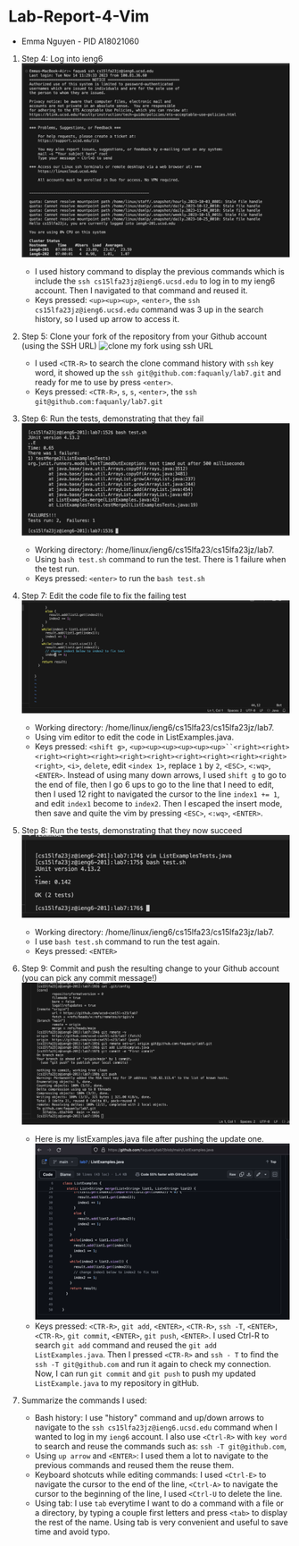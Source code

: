 # Lab-Report-4-Vim
- Emma Nguyen - PID A18021060

1. Step 4: Log into ieng6
   ![Log into my ieng6](step4-1.png)
   - I used history command to display the previous commands which is include the `ssh cs15lfa23jz@ieng6.ucsd.edu` to log in to my ieng6 account. Then I navigated to that command and reused it.
   - Keys pressed: `<up><up><up>`, `<enter>`, the `ssh cs15lfa23jz@ieng6.ucsd.edu` command was 3 up in the search history, so I used up arrow to access it.
1. Step 5: Clone your fork of the repository from your Github account (using the SSH URL)
   ![clone my fork using `ssh URL`](step5.png)
   - I used `<CTR-R>` to search the clone command history with `ssh` key word, it showed up the `ssh git@github.com:faquanly/lab7.git` and ready for me to use by press `<enter>`.
   - Keys pressed: `<CTR-R>`, `s`, `s`, `<enter>`, the `ssh git@github.com:faquanly/lab7.git` 
1. Step 6: Run the tests, demonstrating that they fail
   ![run ListExamplesTests](step6.png)
   - Working directory: /home/linux/ieng6/cs15lfa23/cs15lfa23jz/lab7.
   - Using `bash test.sh` command to run the test. There is 1 failure when the test run.
   - Keys pressed: `<enter>` to run the `bash test.sh`
1. Step 7: Edit the code file to fix the failing test
   ![ListExamples.java after being fixed](step7.png)
   - Working directory: /home/linux/ieng6/cs15lfa23/cs15lfa23jz/lab7.
   - Using vim editor to edit the code in ListExamples.java.
   - Keys pressed: `<shift g>`, `<up><up><up><up><up><up>``<right><right><right><right><right><right><right><right><right><right><right><right>`, `<i>`, `delete`, edit `<index 1>`, replace `1` by `2`, `<ESC>`, `<:wq>`, `<ENTER>`. Instead of using many down arrows, I used `shift g` to go to the end of file, then I go 6 ups to go to the line that I need to edit, then I used 12 right to navigated the cursor to the line `index1 += 1`, and edit `index1` become to `index2`. Then I escaped the insert mode, then save and quite the vim by pressing `<ESC>`, `<:wq>`, `<ENTER>`.
1. Step 8: Run the tests, demonstrating that they now succeed
   ![run ListExamplesTest again after fixing the code](step8.png)
   - Working directory: /home/linux/ieng6/cs15lfa23/cs15lfa23jz/lab7.
   - I use `bash test.sh` command to run the test again.
   - Keys pressed: `<ENTER>`
1. Step 9: Commit and push the resulting change to your Github account (you can pick any commit message!)
   ![Commit and push ListExamples.java into gitHub](step9.png)
   - Here is my listExamples.java file after pushing the update one.
   ![listExamples.java file after updating](step9-1.png)
   - Keys pressed: `<CTR-R>`, `git add`, `<ENTER>`, `<CTR-R>`, `ssh -T`, `<ENTER>`, `<CTR-R>`, `git commit`, `<ENTER>`, `git push`, `<ENTER>`. I used Ctrl-R to search `git add` command and reused the `git add ListExamples.java`. Then I pressed `<CTR-R>` and `ssh - T` to find the `ssh -T git@github.com` and run it again to check my connection. Now, I can run `git commit` and `git push` to push my updated `ListExample.java` to my repository in gitHub. 

1. Summarize the commands I used:
   - Bash history: I use "history" command and up/down arrows to navigate to the `ssh cs15lfa23jz@ieng6.ucsd.edu` command when I wanted to log in my `ieng6` account. I also use `<Ctrl-R>` with `key word` to search and reuse the commands such as: `ssh -T git@github.com`, 
   - Using `up arrow` and `<ENTER>`: I used them a lot to navigate to the previous commands and reused them the reuse them.
   - Keyboard shotcuts while editing commands: I used `<Ctrl-E>` to navigate the cursor to the end of the line, `<Ctrl-A>` to navigate the cursor to the beginning of the line, I used `<Ctrl-U` to delete the line.
   - Using tab: I use `tab` everytime I want to do a command with a file or a directory, by typing a couple first letters and press `<tab>` to display the rest of the name. Using tab is very convenient and useful to save time and avoid typo.



